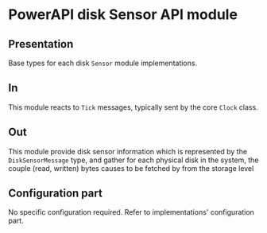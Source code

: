 # PowerAPI disk Sensor API module

## Presentation

Base types for each disk `Sensor` module implementations.

## In

This module reacts to `Tick` messages, typically sent by the core `Clock` class.

## Out

This module provide disk sensor information which is represented by the `DiskSensorMessage` type, and gather for each physical disk in the system, the couple (read, written) bytes causes to be fetched by from the storage level

## Configuration part

No specific configuration required. Refer to implementations' configuration part.
